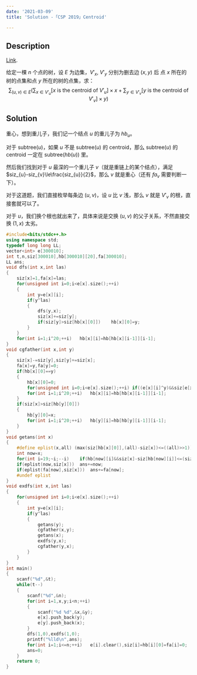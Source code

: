 ```yaml
---
date: '2021-03-09'
title: 'Solution -「CSP 2019」Centroid'

---
```


## Description

[Link](https://www.luogu.com.cn/problem/P5666).

给定一棵 $n$ 个点的树，设 $E$ 为边集，$V'_x,\ V'_y$ 分别为删去边  $(x,y)$ 后 点  $x$ 所在的树的点集和点  $y$ 所在的树的点集，求：
$$
\sum_{(u,v)\in E}(\sum_{x\in V'_{u}}[x\text{ is the centroid of }V'_{u}]\times x+\sum_{y\in V'_{v}}[y\text{ is the centroid of }V'_{v}]\times y)
$$

## Solution

重心，想到重儿子，我们记一个结点 $u$ 的重儿子为 $hb_{u}$。

对于 $\text{subtree}(u)$，如果 $u$ 不是 $\text{subtree}(u)$ 的 centroid，那么 $\text{subtree}(u)$ 的 centroid 一定在 $\text{subtree}(hb(u))$ 里。

然后我们找到对于 $u$ 最深的一个重儿子 $v$（就是重链上的某个结点），满足 $siz_{u}-siz_{v}\le\frac{siz_{u}}{2}$，那么 $v$ 就是重心（还有 $fa_{v}$ 需要判断一下）。

对于这道题，我们直接枚举每条边 $(u,v)$，设 $u$ 比 $v$ 浅，那么 $v$ 就是 $V'_{v}$ 的根，直接套就可以了。

对于 $u$，我们换个根也就出来了，具体来说是交换 $(u,v)$ 的父子关系，不然直接交换 $(1,x)$ 太劣。

```cpp
#include<bits/stdc++.h>
using namespace std;
typedef long long LL;
vector<int> e[300010];
int t,n,siz[300010],hb[300010][20],fa[300010];
LL ans;
void dfs(int x,int las)
{
	siz[x]=1,fa[x]=las;
	for(unsigned int i=0;i<e[x].size();++i)
	{
		int y=e[x][i];
		if(y^las)
		{
			dfs(y,x);
			siz[x]+=siz[y];
			if(siz[y]>siz[hb[x][0]])	hb[x][0]=y;
		}
	}
	for(int i=1;i^20;++i)	hb[x][i]=hb[hb[x][i-1]][i-1];
}
void cgfather(int x,int y)
{
	siz[x]-=siz[y],siz[y]+=siz[x];
	fa[x]=y,fa[y]=0;
	if(hb[x][0]==y)
	{
		hb[x][0]=0;
		for(unsigned int i=0;i<e[x].size();++i)	if((e[x][i]^y)&&siz[e[x][i]]>siz[hb[x][0]])	hb[x][0]=e[x][i];
		for(int i=1;i^20;++i)	hb[x][i]=hb[hb[x][i-1]][i-1];
	}
	if(siz[x]>siz[hb[y][0]])
	{
		hb[y][0]=x;
		for(int i=1;i^20;++i)	hb[y][i]=hb[hb[y][i-1]][i-1];
	}
}
void getans(int x)
{
	#define eplist(x,all) (max(siz[hb[x][0]],(all)-siz[x])<=((all)>>1))
	int now=x;
	for(int i=19;~i;--i)	if(hb[now][i]&&siz[x]-siz[hb[now][i]]<=(siz[x]>>1))	now=hb[now][i];
	if(eplist(now,siz[x]))	ans+=now;
	if(eplist(fa[now],siz[x]))	ans+=fa[now];
	#undef eplist
}
void exdfs(int x,int las)
{
	for(unsigned int i=0;i<e[x].size();++i)
	{
		int y=e[x][i];
		if(y^las)
		{
			getans(y);
			cgfather(x,y);
			getans(x);
			exdfs(y,x);
			cgfather(y,x);
		}
	}
}
int main()
{
	scanf("%d",&t);
	while(t--)
	{
		scanf("%d",&n);
		for(int i=1,x,y;i<n;++i)
		{
			scanf("%d %d",&x,&y);
			e[x].push_back(y);
			e[y].push_back(x);
		}
		dfs(1,0),exdfs(1,0);
		printf("%lld\n",ans);
		for(int i=1;i<=n;++i)	e[i].clear(),siz[i]=hb[i][0]=fa[i]=0;
		ans=0;
	}
	return 0;
}
```